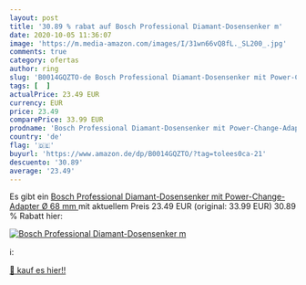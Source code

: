 ```yaml
---
layout: post
title: '30.89 % rabat auf Bosch Professional Diamant-Dosensenker m'
date: 2020-10-05 11:36:07
image: 'https://m.media-amazon.com/images/I/31wn66vQ8fL._SL200_.jpg'
comments: true
category: ofertas
author: ring
slug: 'B0014GQZTO-de Bosch Professional Diamant-Dosensenker mit Power-Change-...'
tags: [  ]
actualPrice: 23.49 EUR
currency: EUR
price: 23.49
comparePrice: 33.99 EUR
prodname: 'Bosch Professional Diamant-Dosensenker mit Power-Change-Adapter  Ø 68 mm '
country: 'de'
flag: '🇩🇪'
buyurl: 'https://www.amazon.de/dp/B0014GQZTO/?tag=tolees0ca-21'
descuento: '30.89'
average: '23.49'
---
```


Es gibt ein [Bosch Professional Diamant-Dosensenker mit Power-Change-Adapter  Ø 68 mm ](https://www.amazon.de/dp/B0014GQZTO/?tag=tolees0ca-21) mit aktuellem Preis 23.49 EUR (original: 33.99 EUR) 30.89 % Rabatt hier:

[![Bosch Professional Diamant-Dosensenker m](https://m.media-amazon.com/images/I/31wn66vQ8fL._SL200_.jpg)](https://www.amazon.de/dp/B0014GQZTO/?tag=tolees0ca-21)

ℹ️:


[🛒 kauf es hier!!](https://www.amazon.de/dp/B0014GQZTO/?tag=tolees0ca-21)

